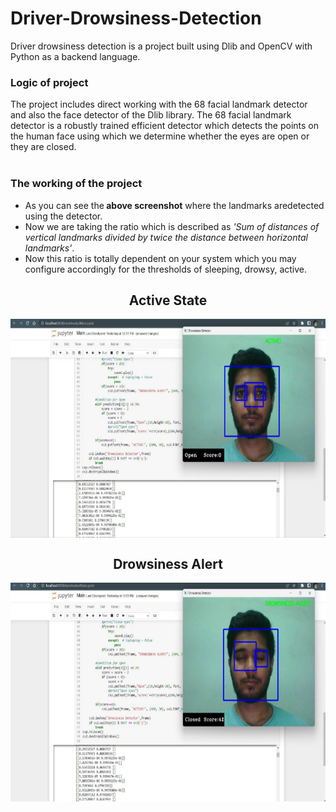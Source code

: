 # Driver-Drowsiness-Detection
Driver drowsiness detection is a project built using Dlib and OpenCV with Python as a backend language.
<h3>Logic of project</h3>
The project includes direct working with the 68 facial landmark detector and also the face detector of the Dlib library.
The 68 facial landmark detector is a robustly trained efficient detector which detects the points on the human face using which 
we determine whether the eyes are open or they are closed.</br></br>

<h3>The working of the project</h3>
<ul><li>As you can see the<b> above screenshot</b> where the landmarks aredetected using the detector.
<li>Now we are taking the ratio which is described as <i>'Sum of distances of vertical landmarks divided by twice the distance between horizontal landmarks'</i>.
<li>Now this ratio is totally dependent on your system which you may configure accordingly for the thresholds of sleeping, drowsy, active.</ul>
<center>
  <h2> Active State</h2>
  <img src="https://github.com/sourik10/Driver-Drowsiness-Detection/blob/main/screenshots/fy_ss1.PNG" align="center" height="350">
</center>
<center>
   <h2> Drowsiness Alert </h2>
  <img src="https://github.com/sourik10/Driver-Drowsiness-Detection/blob/main/screenshots/fy_ss2.PNG" align="center" height="350">
</center>
